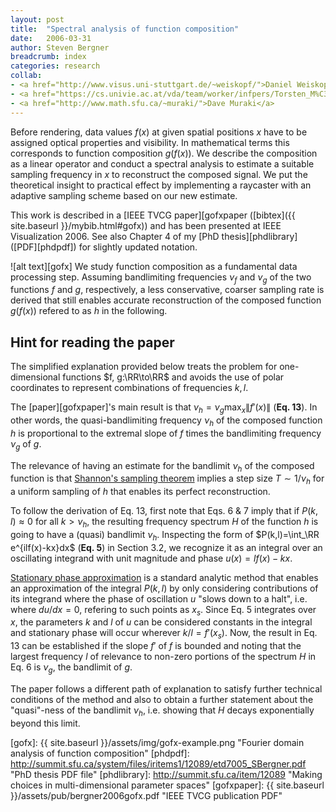 ```yaml
---
layout: post
title:  "Spectral analysis of function composition"
date:   2006-03-31
author: Steven Bergner
breadcrumb: index
categories: research
collab:
- <a href="http://www.visus.uni-stuttgart.de/~weiskopf/">Daniel Weiskopf</a>
- <a href="https://cs.univie.ac.at/vda/team/worker/infpers/Torsten_M%C3%B6ller">Torsten M&ouml;ller</a>
- <a href="http://www.math.sfu.ca/~muraki/">Dave Muraki</a>
---
```

Before rendering, data values $f(x)$ at given spatial positions $x$ have to be assigned optical properties and visibility. In mathematical terms this corresponds to function composition $g(f(x))$. We describe the composition as a linear operator and conduct a spectral analysis to estimate a suitable sampling frequency in $x$ to reconstruct the composed signal. We put the theoretical insight to practical effect by implementing a raycaster with an adaptive sampling scheme based on our new estimate.

This work is described in a [IEEE TVCG paper][gofxpaper ([bibtex]({{ site.baseurl }}/mybib.html#gofx)) and has been presented at IEEE Visualization 2006.
See also Chapter 4 of my [PhD thesis][phdlibrary] ([PDF][phdpdf]) for slightly updated notation.

![alt text][gofx]
We study function composition as a fundamental data processing step.
Assuming bandlimiting frequencies $\nu_f$ and $\nu_g$ of the two functions $f$ and $g$, respectively,
a less conservative, coarser sampling rate is derived that still
enables accurate reconstruction of the composed function $g(f(x))$ refered to as $h$ in the following.

## Hint for reading the paper

The simplified explanation provided below treats the problem for one-dimensional functions $f, g:\RR\to\RR$ and avoids the use of polar coordinates to represent combinations of frequencies $k,\,l$.

The [paper][gofxpaper]'s main result is that $\nu_h = \nu_g\max_x\|f'(x)\|$ (**Eq. 13**). In other words, the quasi-bandlimiting frequency $\nu_h$ of the composed function $h$ is proportional to the extremal slope of $f$ times the bandlimiting frequency $\nu_g$ of $g$.

The relevance of having an estimate for the bandlimit $\nu_h$ of the composed function is that [Shannon's sampling theorem](https://en.wikipedia.org/wiki/Whittaker%E2%80%93Shannon_interpolation_formula#Definition) implies a step size $T\sim 1/\nu_h$ for a uniform sampling of $h$ that enables its perfect reconstruction.

To follow the derivation of Eq. 13, first note that Eqs. 6 & 7 imply that if $P(k, l)\approx 0$ for all $k>\nu_h$, the resulting frequency spectrum $H$ of the function $h$ is going to have a (quasi) bandlimit $\nu_h$. Inspecting the form of
$P(k,l)=\int_\RR e^{ilf(x)-kx}dx$ (**Eq. 5**) in Section 3.2, we recognize it as an integral over an oscillating integrand with unit magnitude and phase $u(x)=lf(x)-kx$.

[Stationary phase approximation](https://en.wikipedia.org/wiki/Stationary_phase_approximation) is a standard analytic method that enables an approximation of the integral $P(k,l)$ by only considering contributions of its integrand where the phase of oscillation $u$ "slows down to a halt", i.e. where $du/dx=0$, refering to such points as $x_s$. Since Eq. 5 integrates over $x$, the parameters $k$ and $l$ of $u$ can be considered constants in the integral and stationary phase will occur wherever $k/l=f'(x_s)$. Now, the result in Eq. 13 can be established if the slope $f'$ of $f$ is bounded and noting that the largest frequency $l$ of relevance to non-zero portions of the spectrum $H$ in Eq. 6 is $\nu_g$, the bandlimit of $g$.

The paper follows a different path of explanation to satisfy further technical conditions of the method and also to obtain a further statement about the "quasi"-ness of the bandlimit $\nu_h$, i.e. showing that $H$ decays exponentially beyond this limit.

[gofx]: {{ site.baseurl }}/assets/img/gofx-example.png "Fourier domain analysis of function composition"
[phdpdf]: http://summit.sfu.ca/system/files/iritems1/12089/etd7005_SBergner.pdf "PhD thesis PDF file"
[phdlibrary]: http://summit.sfu.ca/item/12089 "Making choices in multi-dimensional parameter spaces"
[gofxpaper]: {{ site.baseurl }}/assets/pub/bergner2006gofx.pdf "IEEE TVCG publication PDF"

